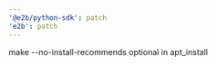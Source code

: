 ```yaml
---
'@e2b/python-sdk': patch
'e2b': patch
---
```


make --no-install-recommends optional in apt_install
